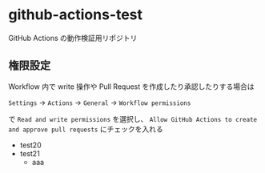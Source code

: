 # github-actions-test

GitHub Actions の動作検証用リポジトリ

## 権限設定

Workflow 内で write 操作や Pull Request を作成したり承認したりする場合は

`Settings` → `Actions` → `General` → `Workflow permissions`

で `Read and write permissions` を選択し、
`Allow GitHub Actions to create and approve pull requests` にチェックを入れる

- test20
- test21
  - aaa
